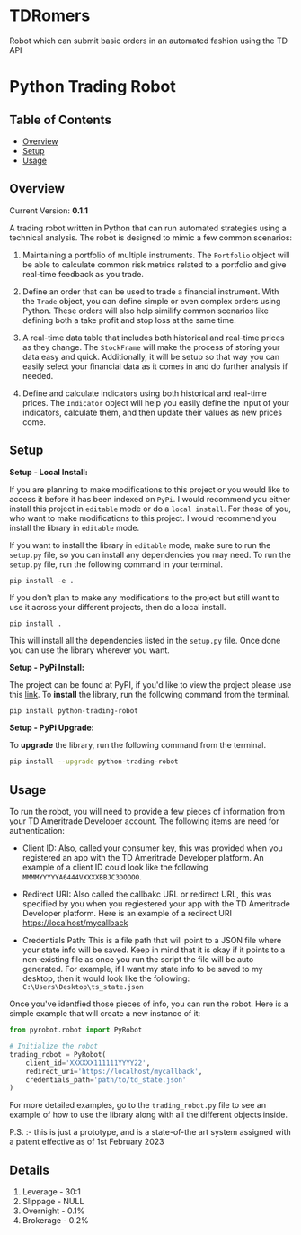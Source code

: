 # TDRomers
Robot which can submit basic orders in an automated fashion using the TD API

# Python Trading Robot

## Table of Contents

- [Overview](#overview)
- [Setup](#setup)
- [Usage](#usage)

## Overview

Current Version: **0.1.1**

A trading robot written in Python that can run automated strategies using a technical analysis.
The robot is designed to mimic a few common scenarios:

1. Maintaining a portfolio of multiple instruments. The `Portfolio` object will be able
   to calculate common risk metrics related to a portfolio and give real-time feedback
   as you trade.

2. Define an order that can be used to trade a financial instrument. With the `Trade` object,
   you can define simple or even complex orders using Python. These orders will also help similify
   common scenarios like defining both a take profit and stop loss at the same time.

3. A real-time data table that includes both historical and real-time prices as they change. The
   `StockFrame` will make the process of storing your data easy and quick. Additionally, it will be
   setup so that way you can easily select your financial data as it comes in and do further analysis
   if needed.

4. Define and calculate indicators using both historical and real-time prices. The `Indicator` object
   will help you easily define the input of your indicators, calculate them, and then update their values
   as new prices come.

## Setup

**Setup - Local Install:**

If you are planning to make modifications to this project or you would like to access it
before it has been indexed on `PyPi`. I would recommend you either install this project
in `editable` mode or do a `local install`. For those of you, who want to make modifications
to this project. I would recommend you install the library in `editable` mode.

If you want to install the library in `editable` mode, make sure to run the `setup.py`
file, so you can install any dependencies you may need. To run the `setup.py` file,
run the following command in your terminal.

```console
pip install -e .
```

If you don't plan to make any modifications to the project but still want to use it across
your different projects, then do a local install.

```console
pip install .
```

This will install all the dependencies listed in the `setup.py` file. Once done
you can use the library wherever you want.

**Setup - PyPi Install:**

The project can be found at PyPI, if you'd like to view the project please use this
[link](https://pypi.org/project/python-trading-robot/). To **install** the library,
run the following command from the terminal.

```bash
pip install python-trading-robot
```

**Setup - PyPi Upgrade:**

To **upgrade** the library, run the following command from the terminal.

```bash
pip install --upgrade python-trading-robot
```

## Usage

To run the robot, you will need to provide a few pieces of information from your TD Ameritrade Developer account.
The following items are need for authentication:

- Client ID: Also, called your consumer key, this was provided when you registered an app with the TD Ameritrade
  Developer platform. An example of a client ID could look like the following `MMMMYYYYYA6444VXXXXBBJC3DOOOO`.

- Redirect URI: Also called the callbakc URL or redirect URL, this was specified by you when you regiestered your app with
  the TD Ameritrade Developer platform. Here is an example of a redirect URI <https://localhost/mycallback>

- Credentials Path: This is a file path that will point to a JSON file where your state info will be saved. Keep in mind
  that it is okay if it points to a non-existing file as once you run the script the file will be auto generated. For example,
  if I want my state info to be saved to my desktop, then it would look like the following: `C:\Users\Desktop\ts_state.json`

Once you've identfied those pieces of info, you can run the robot. Here is a simple example that will create a new instance
of it:

```python
from pyrobot.robot import PyRobot

# Initialize the robot
trading_robot = PyRobot(
    client_id='XXXXXX111111YYYY22',
    redirect_uri='https://localhost/mycallback',
    credentials_path='path/to/td_state.json'
)
```

For more detailed examples, go to the `trading_robot.py` file to see an example of how to use the library along with all
the different objects inside.

P.S. :- this is just a prototype, and is a state-of-the art system assigned with a patent effective as of 1st February 2023

## Details
1) Leverage - 30:1
2) Slippage - NULL
3) Overnight - 0.1%
4) Brokerage - 0.2%



